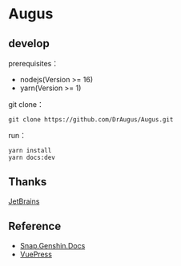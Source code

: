 # Augus

## develop

prerequisites：

- nodejs(Version >= 16)
- yarn(Version >= 1)

git clone：

```git
git clone https://github.com/DrAugus/Augus.git
```

run：

```yarn
yarn install
yarn docs:dev
```

## Thanks

[JetBrains](https://www.jetbrains.com/zh-cn/community/opensource/#support)

## Reference

* [Snap.Genshin.Docs](https://github.com/DGP-Studio/Snap.Genshin.Docs)
* [VuePress](https://vuepress.vuejs.org/guide/deploy.html#github-pages)
